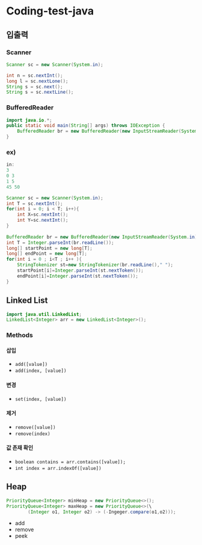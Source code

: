 # Coding-test-java

## 입출력
### Scanner
```java
Scanner sc = new Scanner(System.in);

int n = sc.nextInt();
long l = sc.nextLone();
String s = sc.next();
String s = sc.nextLine();
```

### BufferedReader
```java
import java.io.*;
public static void main(String[] args) throws IOException {
    BufferedReader br = new BufferedReader(new InputStreamReader(System.in));
}
```

### ex)
```java
in:
3
0 3
1 5
45 50

Scanner sc = new Scanner(System.in);
int T = sc.nextInt();
for(int i = 0; i < T; i++){
    int X=sc.nextInt();
    int Y=sc.nextInt();
}
        
BufferedReader br = new BufferedReader(new InputStreamReader(System.in));
int T = Integer.parseInt(br.readLine());
long[] startPoint = new long[T];
long[] endPoint = new long[T];
for(int i = 0 ; i<T ; i++ ){
    StringTokenizer st=new StringTokenizer(br.readLine()," ");
    startPoint[i]=Integer.parseInt(st.nextToken());
    endPoint[i]=Integer.parseInt(st.nextToken());
}
```

## Linked List
```java
import java.util.LinkedList;
LinkedList<Integer> arr = new LinkedList<Integer>();
```
### Methods
#### 삽입
- `add([value])`
- `add(index, [value])`

#### 변경
- `set(index, [value])`

#### 제거
- `remove([value])`
- `remove(index)`

#### 값 존재 확인
- `boolean contains = arr.contains([value]);`
- `int index = arr.indexOf([value])`


## Heap
```java
PriorityQueue<Integer> minHeap = new PriorityQueue<>();
PriorityQueue<Integer> maxHeap = new PriorityQueue<>(\
        (Integer o1, Integer o2) -> (-Ingeger.compare(o1,o2)));
```
- add
- remove
- peek